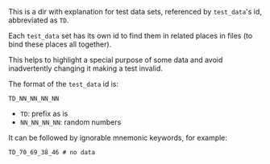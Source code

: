 This is a dir with explanation for test data sets,
referenced by `test_data`'s id,
abbreviated as `TD`.

Each `test_data` set has its own id to
find them in related places in files
(to bind these places all together).

This helps to highlight a special purpose of some data and avoid
inadvertently changing it making a test invalid.

The format of the `test_data` id is:

```
TD_NN_NN_NN_NN
```

*   `TD`: prefix as is
*   `NN_NN_NN_NN`: random numbers

It can be followed by ignorable mnemonic keywords, for example:

```
TD_70_69_38_46 # no data
```
